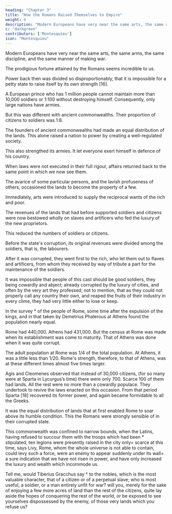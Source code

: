 ```yaml
---
heading: "Chapter 3"
title: "How the Romans Raised Themselves to Empire"
weight: 6
description: "Modern Europeans have very near the same arts, the same arms, the same discipline, and the same manner of making war."
c: "darkgreen"
contributors: ['Montesquieu']
icon: "Montesquieu"
---
```




Modern Europeans have very near the same arts, the same arms, the same discipline, and the same manner of making war.

The prodigious fortune attained by the Romans seems incredible to us.

Power back then was divided so disproportionably, that it is impossible for a petty state to raise itself by its own strength [16].

<!-- This merits some reflections, otherwise we might behold several events without being able to account for them; and for want of having a perfect idea of the different situation of things, we should believe, in perusing ancient history, that we view a set of men different from ourselves. -->

A European prince who has 1 million people cannot maintain more than 10,000 soldiers or 1:100 without destroying himself. Consequently, only large nations have armies.

But this was different with ancient commonwealths. Their proportion of citizens to soldiers was 1:8.<!--   for this proportion between the soldiers and the rest of the people, which is now as one to an hundred, might, in those times, be pretty near as one is to eight. -->

The founders of ancient commonwealths had made an equal distribution of the lands. This alone raised a nation to power by creating a well-regulated society. 

This also strengthed its armies. It let <!-- ; it being equally the interest (and this too was very great) of --> everyone exert himself in defence of his country.

When laws were not executed in their full rigour, affairs returned back to the same point in which we now see them. 

The avarice of some particular persons, and the lavish profuseness of others, occasioned the lands to become the property of a few.

Immediately, arts were introduced to supply the reciprocal wants of the rich and poor.


The revenues of the lands that had before supported soldiers and citizens were now bestowed wholly on slaves and artificers who fed the luxury of the new proprietors.

This reduced the numbers of soldiers or citizens.

<!-- ; for otherwise the government, which, how licentious soever it be, must exist, would have [17] been destroyed.  -->

Before the state's corruption, its original revenues were divided among the soldiers, that is, the labourers. 

After it was corrupted, they went first to the rich, who let them out to flaves and artificers, from whom they received by way of tribute a part for the maintenance of the soldiers.

It was impossible that people of this cast should be good soldiers, they being cowardly and abject; already corrupted by the luxury of cities, and often by the very art they professed; not to mention, that as they could not properly call any country their own, and reaped the fruits of their industry in every clime, they had very little either to lose or keep.

In the survey * of the people of Rome, some time after the expulsion of the kings, and in that taken by Demetrius Phalerous at Athens found the population nearly equal. 

Rome had 440,000. Athens had 431,000. But the census at Rome was made when its establishment was come to maturity. That of Athens was done when it was quite corrupt. 

The adult population at Rome was 1/4 of the total population. At Athens, it was a little less than 1/20. Rome's strength, therefore, to that of Athens, was at these different times almost five times larger.

Agis and Cleomenes observed that instead of 30,000 citizens, (for so many were at Sparta in Lycurgus’s time) there were only 700. Scarce 100 of them had lands. All the rest were no more than a cowardly populace. They undertook to revive the laws enacted on this occasion. From that period Sparta [18] recovered its former power, and again became formidable to all the Greeks.

It was the equal distribution of lands that at first enabled Rome to soar above its humble condition. This the Romans were strongly sensible of in their corrupted state.

This commonwealth was confined to narrow bounds, when the Latins, having refused to succour them with the troops which had been * stipulated, ten legions were presently raised in the city only=  scarce at this time, says Livy, Rome, whom the whole universe is not able to contain, could levy such a force, were an enemy to appear suddenly under its wall=  a sure indication that we have not risen in power, and have only increased the luxury and wealth which incommode us.

Tell me, would Tiberius Gracchus say † to the nobles, which is the most valuable character, that of a citizen or of a perpetual slave; who is most useful, a soldier, or a man entirely unfit for war? will you, merely for the sake of enjoying a few more acres of land than the rest of the citizens, quite lay aside the hopes of conquering the rest of the world, or be exposed to see yourselves dispossessed by the enemy, of those very lands which you refuse us?